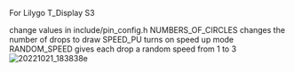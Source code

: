 For Lilygo T_Display S3

change values in include/pin_config.h
NUMBERS_OF_CIRCLES changes the number of drops to draw
SPEED_PU turns on speed up mode
RANDOM_SPEED gives each drop a random speed from 1 to 3
![20221021_183838e](https://user-images.githubusercontent.com/1417351/197310873-e24b8813-48f9-4d85-a043-33489fcd07f3.jpg)
